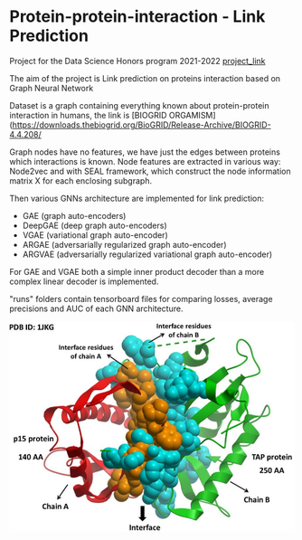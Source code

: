 # Protein-protein-interaction - Link Prediction


Project for the Data Science Honors program 2021-2022
[project_link](./project/Protein_Protein_Link_Prediction_Nicola_Calabrese.pdf)

The aim of the project is Link prediction on proteins interaction based on Graph Neural Network

Dataset is a graph containing everything known about protein-protein interaction in humans, the link is [BIOGRID ORGAMISM](https://downloads.thebiogrid.org/BioGRID/Release-Archive/BIOGRID-4.4.208/

Graph nodes have no features, we have just the edges between proteins which interactions is known. Node features are extracted in various way: Node2vec and with SEAL framework, which construct the node information matrix X for each enclosing subgraph.

Then various GNNs architecture are implemented for link prediction:
* GAE (graph auto-encoders)
* DeepGAE (deep graph auto-encoders)
* VGAE (variational graph auto-encoder)
* ARGAE (adversarially regularized graph auto-encoder)
* ARGVAE (adversarially regularized variational graph auto-encoder)  

For GAE and VGAE both a simple inner product decoder than a more complex linear decoder is implemented.

"runs" folders contain tensorboard files for comparing losses, average precisions and AUC of each GNN architecture.





![image](PPI.png) 



